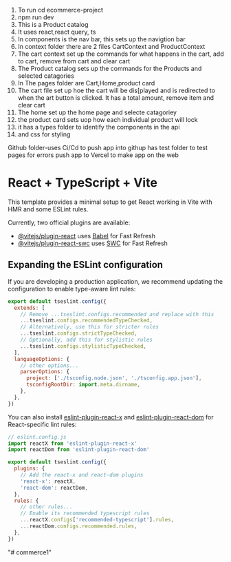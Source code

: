 1.  To run cd ecommerce-project
2.  npm run dev
3.  This is a Product catalog
4.  It uses react,react query, ts
5.  In components is the nav bar, this sets up the navigtion bar
6.  In context folder there are 2 files CartContext and ProductContext
7.  The cart context set up the commands for what happens in the cart, add to cart, remove from cart and clear cart
8.  The Product catalog sets up the commands for the Products and selected catagories
9.  In The pages folder are Cart,Home,product card
10.  The cart file set up hoe the cart will be dis[played and is redirected to when the art button is clicked.  It has a total amount, remove item and clear cart
11.  The home set up the home page and selecte catagoriey
12.  the product card sets uop how each individual product will lock
13.  it has a types folder to identify the components in the api
14.  and css for styling

Github folder-uses Ci/Cd to push app into githup
has test folder to test pages for errors
push app to Vercel to make app on the web







































# React + TypeScript + Vite

This template provides a minimal setup to get React working in Vite with HMR and some ESLint rules.

Currently, two official plugins are available:

- [@vitejs/plugin-react](https://github.com/vitejs/vite-plugin-react/blob/main/packages/plugin-react/README.md) uses [Babel](https://babeljs.io/) for Fast Refresh
- [@vitejs/plugin-react-swc](https://github.com/vitejs/vite-plugin-react-swc) uses [SWC](https://swc.rs/) for Fast Refresh

## Expanding the ESLint configuration

If you are developing a production application, we recommend updating the configuration to enable type-aware lint rules:

```js
export default tseslint.config({
  extends: [
    // Remove ...tseslint.configs.recommended and replace with this
    ...tseslint.configs.recommendedTypeChecked,
    // Alternatively, use this for stricter rules
    ...tseslint.configs.strictTypeChecked,
    // Optionally, add this for stylistic rules
    ...tseslint.configs.stylisticTypeChecked,
  ],
  languageOptions: {
    // other options...
    parserOptions: {
      project: ['./tsconfig.node.json', './tsconfig.app.json'],
      tsconfigRootDir: import.meta.dirname,
    },
  },
})
```

You can also install [eslint-plugin-react-x](https://github.com/Rel1cx/eslint-react/tree/main/packages/plugins/eslint-plugin-react-x) and [eslint-plugin-react-dom](https://github.com/Rel1cx/eslint-react/tree/main/packages/plugins/eslint-plugin-react-dom) for React-specific lint rules:

```js
// eslint.config.js
import reactX from 'eslint-plugin-react-x'
import reactDom from 'eslint-plugin-react-dom'

export default tseslint.config({
  plugins: {
    // Add the react-x and react-dom plugins
    'react-x': reactX,
    'react-dom': reactDom,
  },
  rules: {
    // other rules...
    // Enable its recommended typescript rules
    ...reactX.configs['recommended-typescript'].rules,
    ...reactDom.configs.recommended.rules,
  },
})
```
"# commerce1" 

